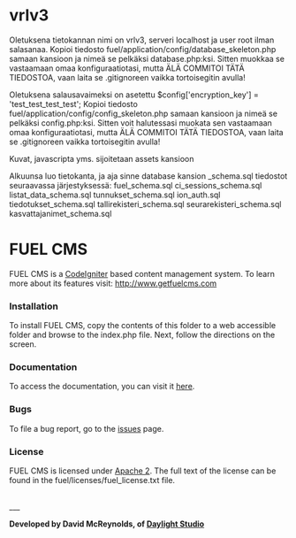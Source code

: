 ﻿# vrlv3

Oletuksena tietokannan nimi on vrlv3, serveri localhost ja user root ilman salasanaa. 
Kopioi tiedosto fuel/application/config/database_skeleton.php samaan kansioon ja nimeä se pelkäksi database.php:ksi. 
Sitten muokkaa se vastaamaan omaa konfiguraatiotasi, mutta ÄLÄ COMMITOI TÄTÄ TIEDOSTOA, vaan laita se .gitignoreen vaikka tortoisegitin avulla!

Oletuksena salausavaimeksi on asetettu $config['encryption_key'] = 'test_test_test_test';
Kopioi tiedosto fuel/application/config/config_skeleton.php samaan kansioon ja nimeä se pelkäksi config.php:ksi. 
Sitten voit halutessasi muokata sen vastaamaan omaa konfiguraatiotasi, mutta ÄLÄ COMMITOI TÄTÄ TIEDOSTOA, vaan laita se .gitignoreen vaikka tortoisegitin avulla!

Kuvat, javascripta yms. sijoitetaan assets kansioon

Alkuunsa luo tietokanta, ja aja sinne database kansion _schema.sql tiedostot seuraavassa järjestyksessä:
fuel_schema.sql
ci_sessions_schema.sql
listat_data_schema.sql 
tunnukset_schema.sql
ion_auth.sql
tiedotukset_schema.sql
tallirekisteri_schema.sql
seurarekisteri_schema.sql
kasvattajanimet_schema.sql



# FUEL CMS
FUEL CMS is a [CodeIgniter](http://ellislab.com/codeigniter) based content management system. To learn more about its features visit: http://www.getfuelcms.com

### Installation
To install FUEL CMS, copy the contents of this folder to a web accessible 
folder and browse to the index.php file. Next, follow the directions on the 
screen. 

### Documentation
To access the documentation, you can visit it [here](http://docs.getfuelcms.com).

### Bugs
To file a bug report, go to the [issues](http://github.com/daylightstudio/FUEL-CMS/issues) page.

### License
FUEL CMS is licensed under [Apache 2](http://www.apache.org/licenses/LICENSE-2.0.html). The full text of the license can be found in the fuel/licenses/fuel_license.txt file.

<br>
___

__Developed by David McReynolds, of [Daylight Studio](http://www.thedaylightstudio.com/)__




